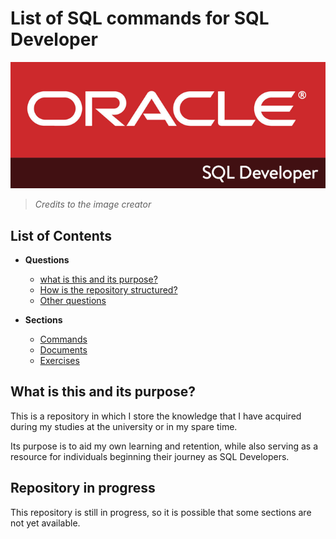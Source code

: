 # List of SQL commands for SQL Developer

![Alt text](image.png)
> _Credits to the image creator_


## List of Contents
- **Questions**
    - [what is this and its purpose?](#what-is-this-and-its-purpose)
    - [How is the repository structured?](list/Sections)
    - [Other questions](docs)

- **Sections**
    - [Commands](List/Commands)
    - [Documents](list/documents)
    - [Exercises](list/exercises)


## What is this and its purpose?
This is a repository in which I store the knowledge that I have acquired during my studies at the university or in my spare time.

Its purpose is to aid my own learning and retention, while also serving as a resource for individuals beginning their journey as SQL Developers.

## Repository in progress

This repository is still in progress, so it is possible that some sections are not yet available.